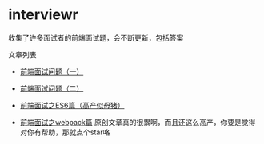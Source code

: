 # interviewr
收集了许多面试者的前端面试题，会不断更新，包括答案

文章列表
* [前端面试问题（一）](https://github.com/skychenbo/interviewr/issues/1)

* [前端面试问题（二）](https://github.com/skychenbo/interviewr/issues/2)

* [前端面试之ES6篇（高产似母猪）](https://github.com/skychenbo/interviewr/issues/3)

* [前端面试之webpack篇](https://github.com/skychenbo/interviewr/issues/4)
原创文章真的很累啊，而且还这么高产，你要是觉得对你有帮助，那就点个star咯
